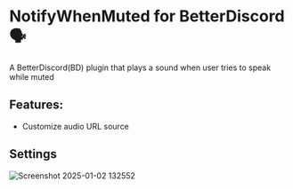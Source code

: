 # NotifyWhenMuted for BetterDiscord 🗣️
A BetterDiscord(BD) plugin that plays a sound when user tries to speak while muted
## Features:
- Customize audio URL source
## Settings
![Screenshot 2025-01-02 132552](https://github.com/user-attachments/assets/e2d81b11-50c3-49c4-8201-2c4af1ffa193)

